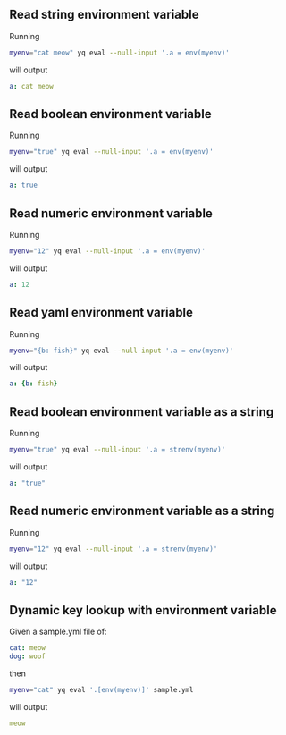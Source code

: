 
## Read string environment variable
Running
```bash
myenv="cat meow" yq eval --null-input '.a = env(myenv)'
```
will output
```yaml
a: cat meow
```

## Read boolean environment variable
Running
```bash
myenv="true" yq eval --null-input '.a = env(myenv)'
```
will output
```yaml
a: true
```

## Read numeric environment variable
Running
```bash
myenv="12" yq eval --null-input '.a = env(myenv)'
```
will output
```yaml
a: 12
```

## Read yaml environment variable
Running
```bash
myenv="{b: fish}" yq eval --null-input '.a = env(myenv)'
```
will output
```yaml
a: {b: fish}
```

## Read boolean environment variable as a string
Running
```bash
myenv="true" yq eval --null-input '.a = strenv(myenv)'
```
will output
```yaml
a: "true"
```

## Read numeric environment variable as a string
Running
```bash
myenv="12" yq eval --null-input '.a = strenv(myenv)'
```
will output
```yaml
a: "12"
```

## Dynamic key lookup with environment variable
Given a sample.yml file of:
```yaml
cat: meow
dog: woof
```
then
```bash
myenv="cat" yq eval '.[env(myenv)]' sample.yml
```
will output
```yaml
meow
```

